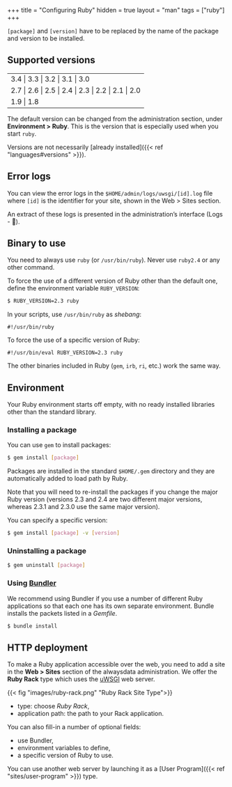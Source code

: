 +++
title = "Configuring Ruby"
hidden = true
layout = "man"
tags = ["ruby"]
+++

`[package]` and `[version]` have to be replaced by the name of the package and version to be installed.

## Supported versions

|       |
| ----- |
| 3.4 \| 3.3 \| 3.2 \| 3.1 \| 3.0 |
| 2.7 \| 2.6 \| 2.5 \| 2.4 \| 2.3 \| 2.2 \| 2.1 \| 2.0 |
| 1.9 \| 1.8 |

The default version can be changed from the administration section, under **Environment > Ruby**. This is the version that is especially used when you start `ruby`.

Versions are not necessarily [already installed]({{< ref "languages#versions" >}}).

## Error logs

You can view the error logs in the `$HOME/admin/logs/uwsgi/[id].log` file where `[id]` is the identifier for your site, shown in the Web > Sites section.

An extract of these logs is presented in the administration’s interface (Logs - 📄).

## Binary to use

You need to always use `ruby` (or `/usr/bin/ruby`). Never use `ruby2.4` or any other command.

To force the use of a different version of Ruby other than the default one, define the environment variable `RUBY_VERSION`:

```sh
$ RUBY_VERSION=2.3 ruby
```

In your scripts, use `/usr/bin/ruby` as *shebang*:

```
#!/usr/bin/ruby
```

To force the use of a specific version of Ruby:

```
#!/usr/bin/eval RUBY_VERSION=2.3 ruby
```

The other binaries included in Ruby (`gem`, `irb`, `ri`, etc.) work the same way.

## Environment

Your Ruby environment starts off empty, with no ready installed libraries other than the standard library.

### Installing a package

You can use `gem` to install packages:

```sh
$ gem install [package]
```

Packages are installed in the standard `$HOME/.gem` directory and they are automatically added to load path by Ruby.

Note that you will need to re-install the packages if you change the major Ruby version (versions 2.3 and 2.4 are two different major versions, whereas 2.3.1 and 2.3.0 use the same major version).

You can specify a specific version:

```sh
$ gem install [package] -v [version]
```

### Uninstalling a package

```sh
$ gem uninstall [package]
```

### Using [Bundler](http://bundler.io/)

We recommend using Bundler if you use a number of different Ruby applications so that each one has its own separate environment. Bundle installs the packets listed in a *Gemfile*.

```sh
$ bundle install
```

## HTTP deployment

To make a Ruby application accessible over the web, you need to add a site in the **Web > Sites** section of the alwaysdata administration. We offer the **Ruby Rack** type which uses the [uWSGI](https://uwsgi-docs.readthedocs.io/en/latest/) web server.

{{< fig "images/ruby-rack.png" "Ruby Rack Site Type">}}

- type: choose *Ruby Rack*,
- application path: the path to your Rack application.

You can also fill-in a number of optional fields:

- use Bundler,
- environment variables to define,
- a specific version of Ruby to use.

You can use another web server by launching it as a [User Program]({{< ref "sites/user-program" >}}) type.
